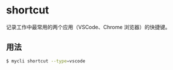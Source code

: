 # shortcut

记录工作中最常用的两个应用（VSCode、Chrome 浏览器）的快捷键。

## 用法

```bash
$ mycli shortcut --type=vscode
```
